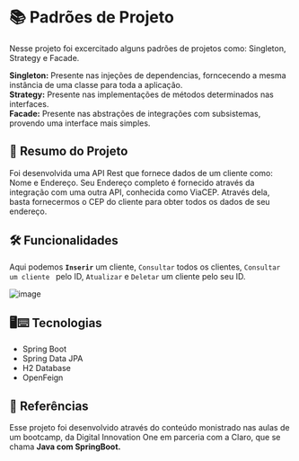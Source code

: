 # :books: Padrões de Projeto

Nesse projeto foi excercitado alguns padrões de projetos como: Singleton, Strategy e Facade.

<strong>Singleton:</strong> Presente nas injeções de dependencias, forncecendo a mesma instância de uma classe para toda a aplicação.<br>
<strong>Strategy:</strong> Presente nas implementações de métodos determinados nas interfaces.<br>
<strong>Facade:</strong> Presente nas abstrações de integrações com subsistemas, provendo uma interface mais simples.

## :page_with_curl: Resumo do Projeto

Foi desenvolvida uma API Rest que fornece dados de um cliente como: Nome e Endereço. Seu Endereço completo é fornecido através da integração com uma outra API, conhecida
como ViaCEP. Através dela, basta fornecermos o CEP do cliente para obter todos os dados de seu endereço.

## :hammer_and_wrench: Funcionalidades

Aqui podemos <strong>`Inserir`</strong> um cliente, `Consultar` todos os clientes, `Consultar um cliente ` pelo ID, `Atualizar` e `Deletar` um cliente pelo seu ID.

![image](https://github.com/user-attachments/assets/bbee6748-246c-4062-8f54-4e16a9e04334)

## :desktop_computer::keyboard: Tecnologias

* Spring Boot
* Spring Data JPA
* H2 Database
* OpenFeign

## :paperclip: Referências

Esse projeto foi desenvolvido através do conteúdo monistrado nas aulas de um bootcamp, da Digital Innovation One em parceria com a Claro, que se chama <strong>Java com SpringBoot.</strong>
